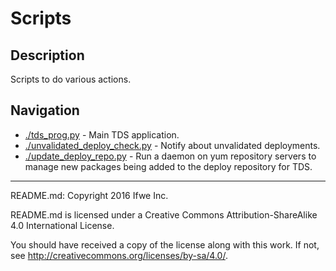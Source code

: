 # Scripts
## Description
Scripts to do various actions.

## Navigation
* [./tds_prog.py](./tds_prog.py) -
Main TDS application.
* [./unvalidated_deploy_check.py](./unvalidated_deploy_check.py) -
Notify about unvalidated deployments.
* [./update_deploy_repo.py](./update_deploy_repo.py) -
Run a daemon on yum repository servers to manage
new packages being added to the deploy repository for TDS.

-----

README.md: Copyright 2016 Ifwe Inc.

README.md is licensed under a Creative Commons Attribution-ShareAlike 4.0 International License.

You should have received a copy of the license along with this work. If not, see <http://creativecommons.org/licenses/by-sa/4.0/>.
